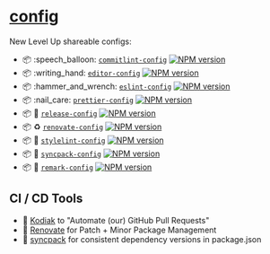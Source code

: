 # [config](https://github.com/newlevelup/config)

New Level Up shareable configs:

- :package: :speech\_balloon: [`commitlint-config`](packages/commitlint-config) [![NPM version](https://img.shields.io/npm/v/@newlevelup/commitlint-config.svg)](https://www.npmjs.com/package/@newlevelup/commitlint-config)
- :package: :writing\_hand: [`editor-config`](packages/editor-config) [![NPM version](https://img.shields.io/npm/v/@newlevelup/editor-config.svg)](https://www.npmjs.com/package/@newlevelup/editor-config)
- :package: :hammer\_and\_wrench: [`eslint-config`](packages/eslint-config) [![NPM version](https://img.shields.io/npm/v/@newlevelup/eslint-config.svg)](https://www.npmjs.com/package/@newlevelup/eslint-config)
- :package: :nail\_care: [`prettier-config`](packages/prettier-config) [![NPM version](https://img.shields.io/npm/v/@newlevelup/prettier-config.svg)](https://www.npmjs.com/package/@newlevelup/prettier-config)
- :package: :rocket: [`release-config`](packages/release-config) [![NPM version](https://img.shields.io/npm/v/@newlevelup/release-config.svg)](https://www.npmjs.com/package/@newlevelup/release-config)
- :package: :recycle: [`renovate-config`](packages/renovate-config) [![NPM version](https://img.shields.io/npm/v/@newlevelup/renovate-config.svg)](https://www.npmjs.com/package/@newlevelup/renovate-config)
- :package: :necktie: [`stylelint-config`](packages/stylelint-config) [![NPM version](https://img.shields.io/npm/v/@newlevelup/stylelint-config.svg)](https://www.npmjs.com/package/@newlevelup/stylelint-config)
- :package: :bus: [`syncpack-config`](packages/syncpack-config) [![NPM version](https://img.shields.io/npm/v/@newlevelup/syncpack-config.svg)](https://www.npmjs.com/package/@newlevelup/syncpack-config)
- :package: 🧘 [`remark-config`](packages/remark-config) [![NPM version](https://img.shields.io/npm/v/@newlevelup/remark-config.svg)](https://www.npmjs.com/package/@newlevelup/remark-config)

## CI / CD Tools

- 🤖 [Kodiak](https://kodiakhq.com/) to "Automate (our) GitHub Pull Requests"
- 🤖 [Renovate](https://github.com/renovatebot/renovate) for Patch + Minor Package Management
- 💯 [syncpack](https://github.com/JamieMason/syncpack) for consistent dependency versions in package.json
